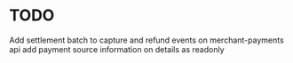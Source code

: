 # TODO

Add settlement batch to capture and refund events on merchant-payments api
add payment source information on details as readonly 
